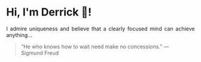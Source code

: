 # Hi, I'm Derrick 👋!
<p align="justify">I admire uniqueness and believe that a clearly focused mind can achieve anything...</p> 
<!-- #quote-start -->
<blockquote>&ldquo;He who knows how to wait need make no concessions.&rdquo; &mdash; <footer>Sigmund Freud</footer></blockquote>
<!-- #quote-end -->
